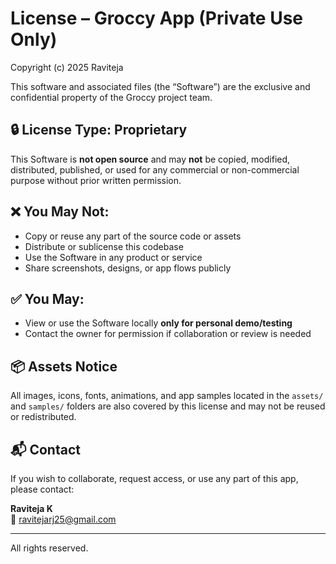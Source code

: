 # License – Groccy App (Private Use Only)

Copyright (c) 2025 Raviteja

This software and associated files (the “Software”) are the exclusive and confidential property of the Groccy project team.

## 🔒 License Type: Proprietary

This Software is **not open source** and may **not** be copied, modified, distributed, published, or used for any commercial or non-commercial purpose without prior written permission.

## ❌ You May Not:

- Copy or reuse any part of the source code or assets
- Distribute or sublicense this codebase
- Use the Software in any product or service
- Share screenshots, designs, or app flows publicly

## ✅ You May:

- View or use the Software locally **only for personal demo/testing**
- Contact the owner for permission if collaboration or review is needed

## 📦 Assets Notice

All images, icons, fonts, animations, and app samples located in the `assets/` and `samples/` folders are also covered by this license and may not be reused or redistributed.

## 📬 Contact

If you wish to collaborate, request access, or use any part of this app, please contact:

**Raviteja K**  
📧 ravitejarj25@gmail.com

---

All rights reserved.
